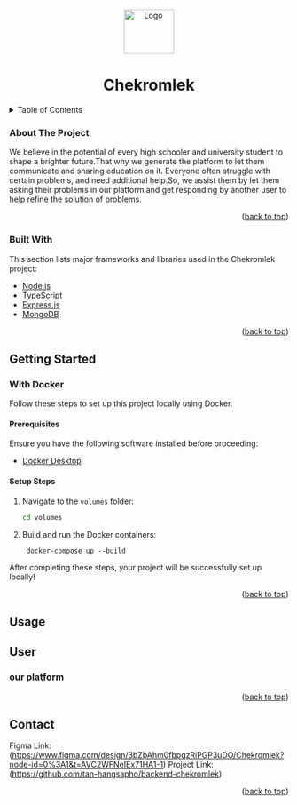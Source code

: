 <!-- Improved compatibility of back to top link: See: https://github.com/othneildrew/Best-README-Template/pull/73 -->
<a name="readme-top"></a>
<!--
*** Thanks for checking out the Best-README-Template. If you have a suggestion
*** that would make this better, please fork the repo and create a pull request
*** or simply open an issue with the tag "enhancement".
*** Don't forget to give the project a star!
*** Thanks again! Now go create something AMAZING! :D
-->



<!-- PROJECT SHIELDS -->
<!--
*** I'm using markdown "reference style" links for readability.
*** Reference links are enclosed in brackets [ ] instead of parentheses ( ).
*** See the bottom of this document for the declaration of the reference variables
*** for contributors-url, forks-url, etc. This is an optional, concise syntax you may use.
*** https://www.markdownguide.org/basic-syntax/#reference-style-links
-->




<!-- PROJECT LOGO  http://localhost:3001/login/logo.svg-->
<br />
<div align="center">
  <a href="https://github.com/othneildrew/Best-README-Template">
    <img src="https://chekromlek.com/login/logo.svg" alt="Logo" width="90" height="80">
  </a>
  <h1 align="center">Chekromlek</h1>
</div>

<!-- TABLE OF CONTENTS -->
<details>
  <summary>Table of Contents</summary>
  <ol>
    <li>
      <a href="#about-the-project">About The Project</a>
      <ul>
        <li><a href="#built-with">Built With</a></li>
      </ul>
    </li>
    <li>
      <a href="#getting-started">Getting Started</a>
      <ul>
        <li><a href="#prerequisites">Prerequisites</a></li>
        <li><a href="#installation">Installation</a></li>
      </ul>
    </li>
    <li><a href="#usage">Usage</a></li>
    <li><a href="#contact">Contact</a></li>
  </ol>
</details>

<!-- ABOUT THE PROJECT -->
### About The Project

We believe in the potential of every high schooler and university student to shape a brighter future.That why we generate the platform to let them communicate and sharing education on it. Everyone often struggle with certain problems,  and need additional help.So, we assist them by let them asking their problems in our platform and  get responding by another user to help refine the solution of problems.

<p align="right">(<a href="#readme-top">back to top</a>)</p>

### Built With

This section lists major frameworks and libraries used in the Chekromlek project:

* [Node.js][Node.js-url]
* [TypeScript][TypeScript-url]
* [Express.js][Express-url]
* [MongoDB][MongoDB-url]

<p align="right">(<a href="#readme-top">back to top</a>)</p>

<!-- LINKS -->
[Node.js-url]: https://nodejs.org/
[TypeScript-url]: https://www.typescriptlang.org/
[Express-url]: https://expressjs.com/
[MongoDB-url]: https://www.mongodb.com/

## Getting Started

### With Docker

Follow these steps to set up this project locally using Docker.

#### Prerequisites

Ensure you have the following software installed before proceeding:
* [Docker Desktop](https://www.docker.com/products/docker-desktop/)

#### Setup Steps

1. Navigate to the `volumes` folder:

    ```sh
    cd volumes
2. Build and run the Docker containers:

        docker-compose up --build
    

After completing these steps, your project will be successfully set up locally!

    
<p align="right">(<a href="#readme-top">back to top</a>)</p>


<!--Change => -->
<!-- USAGE EXAMPLES -->
## Usage

## User

### our platform 


<p align="right">(<a href="#readme-top">back to top</a>)</p>



<!-- CONTACT -->
## Contact


Figma Link: (https://www.figma.com/design/3bZbAhm0fbpqzRiPGP3uDO/Chekromlek?node-id=0%3A1&t=AVC2WFNeIEx71HA1-1)
Project Link:(https://github.com/tan-hangsapho/backend-chekromlek)

<p align="right">(<a href="#readme-top">back to top</a>)</p>
